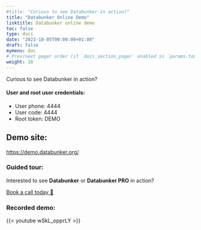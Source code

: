 ```yaml
---
#title: "Curious to see Databunker in action?"
title: "Databunker Online Demo"
linktitle: Databunker online demo
toc: false
type: docs
date: "2023-10-05T00:00:00+01:00"
draft: false
mymenu: doc
# Prev/next pager order (if `docs_section_pager` enabled in `params.toml`)
weight: 10
---
```

Curious to see Databunker in action?

#### User and root user credentials:

* User phone: 4444
* User code: 4444
* Root token: DEMO

## Demo site:

<a href="https://demo.databunker.org/" target="_blank">https://demo.databunker.org/</a>


### Guided tour:
Interested to see **Databunker** or **Databunker PRO** in action?

[Book a call today 🚀](https://calendly.com/stremovsky/30min)

### Recorded demo:

{{< youtube wSkL_opprLY >}}
